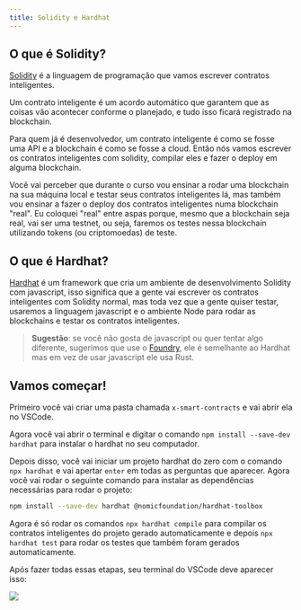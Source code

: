 ```yaml
---
title: Solidity e Hardhat
---
```


## O que é Solidity?

[Solidity](https://soliditylang.org/) é a linguagem de programação que vamos escrever contratos inteligentes. 

Um contrato inteligente é um acordo automático que garantem que as coisas vão acontecer conforme o planejado, e tudo isso ficará registrado na blockchain.

Para quem já é desenvolvedor, um contrato inteligente é como se fosse uma API e a blockchain é como se fosse a cloud. Então nós vamos escrever os contratos inteligentes com solidity, compilar eles e fazer o deploy em alguma blockchain.

Você vai perceber que durante o curso vou ensinar a rodar uma blockchain na sua máquina local e testar seus contratos inteligentes lá, mas também vou ensinar a fazer o deploy dos contratos inteligentes numa blockchain "real". Eu coloquei "real" entre aspas porque, mesmo que a blockchain seja real, vai ser uma testnet, ou seja, faremos os testes nessa blockchain utilizando tokens (ou criptomoedas) de teste.

## O que é Hardhat?

[Hardhat](https://hardhat.org/) é um framework que cria um ambiente de desenvolvimento Solidity com javascript, isso significa que a gente vai escrever os contratos inteligentes com Solidity normal, mas toda vez que a gente quiser testar, usaremos a linguagem javascript e o ambiente Node para rodar as blockchains e testar os contratos inteligentes.

> **Sugestão**: se você não gosta de javascript ou quer tentar algo diferente, sugerimos que use o [Foundry](https://github.com/foundry-rs/foundry), ele é semelhante ao Hardhat mas em vez de usar javascript ele usa Rust.

## Vamos começar!

Primeiro você vai criar uma pasta chamada `x-smart-contracts` e vai abrir ela no VSCode.

Agora você vai abrir o terminal e digitar o comando `npm install --save-dev hardhat` para instalar o hardhat no seu computador.

Depois disso, você vai iniciar um projeto hardhat do zero com o comando `npx hardhat` e vai apertar `enter` em todas as perguntas que aparecer. Agora você vai rodar o seguinte comando para instalar as dependências necessárias para rodar o projeto:

```bash
npm install --save-dev hardhat @nomicfoundation/hardhat-toolbox
```

Agora é só rodar os comandos `npx hardhat compile` para compilar os contratos inteligentes do projeto gerado automaticamente e depois `npx hardhat test` para rodar os testes que também foram gerados automaticamente. 

Após fazer todas essas etapas, seu terminal do VSCode deve aparecer isso:

![](https://raw.githubusercontent.com/menthorlabs/courses/main/images/2023-08-26-16-27-07.png)





